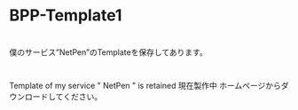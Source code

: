 # BPP-Template1
#
僕のサービス”NetPen”のTemplateを保存してあります。
#
Template of my service " NetPen " is retained
現在製作中
ホームページからダウンロードしてください。
